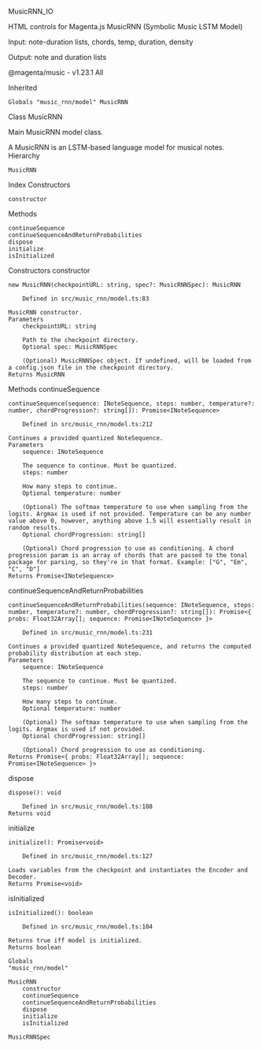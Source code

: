 
MusicRNN_IO

HTML controls for Magenta.js MusicRNN (Symbolic Music LSTM Model)

Input: note-duration lists, chords, temp, duration, density

Output: note and duration lists


@magenta/music - v1.23.1
All

Inherited

    Globals "music_rnn/model" MusicRNN 

Class MusicRNN

Main MusicRNN model class.

A MusicRNN is an LSTM-based language model for musical notes.
Hierarchy

    MusicRNN

Index
Constructors

    constructor

Methods

    continueSequence
    continueSequenceAndReturnProbabilities
    dispose
    initialize
    isInitialized

Constructors
constructor

    new MusicRNN(checkpointURL: string, spec?: MusicRNNSpec): MusicRNN

        Defined in src/music_rnn/model.ts:83

    MusicRNN constructor.
    Parameters
        checkpointURL: string

        Path to the checkpoint directory.
        Optional spec: MusicRNNSpec

        (Optional) MusicRNNSpec object. If undefined, will be loaded from a config.json file in the checkpoint directory.
    Returns MusicRNN

Methods
continueSequence

    continueSequence(sequence: INoteSequence, steps: number, temperature?: number, chordProgression?: string[]): Promise<INoteSequence>

        Defined in src/music_rnn/model.ts:212

    Continues a provided quantized NoteSequence.
    Parameters
        sequence: INoteSequence

        The sequence to continue. Must be quantized.
        steps: number

        How many steps to continue.
        Optional temperature: number

        (Optional) The softmax temperature to use when sampling from the logits. Argmax is used if not provided. Temperature can be any number value above 0, however, anything above 1.5 will essentially result in random results.
        Optional chordProgression: string[]

        (Optional) Chord progression to use as conditioning. A chord progression param is an array of chords that are passed to the tonal package for parsing, so they're in that format. Example: ["G", "Em", "C", "D"]
    Returns Promise<INoteSequence>

continueSequenceAndReturnProbabilities

    continueSequenceAndReturnProbabilities(sequence: INoteSequence, steps: number, temperature?: number, chordProgression?: string[]): Promise<{ probs: Float32Array[]; sequence: Promise<INoteSequence> }>

        Defined in src/music_rnn/model.ts:231

    Continues a provided quantized NoteSequence, and returns the computed probability distribution at each step.
    Parameters
        sequence: INoteSequence

        The sequence to continue. Must be quantized.
        steps: number

        How many steps to continue.
        Optional temperature: number

        (Optional) The softmax temperature to use when sampling from the logits. Argmax is used if not provided.
        Optional chordProgression: string[]

        (Optional) Chord progression to use as conditioning.
    Returns Promise<{ probs: Float32Array[]; sequence: Promise<INoteSequence> }>

dispose

    dispose(): void

        Defined in src/music_rnn/model.ts:188
    Returns void

initialize

    initialize(): Promise<void>

        Defined in src/music_rnn/model.ts:127

    Loads variables from the checkpoint and instantiates the Encoder and Decoder.
    Returns Promise<void>

isInitialized

    isInitialized(): boolean

        Defined in src/music_rnn/model.ts:104

    Returns true iff model is initialized.
    Returns boolean

    Globals
    "music_rnn/model"

    MusicRNN
        constructor
        continueSequence
        continueSequenceAndReturnProbabilities
        dispose
        initialize
        isInitialized

    MusicRNNSpec

